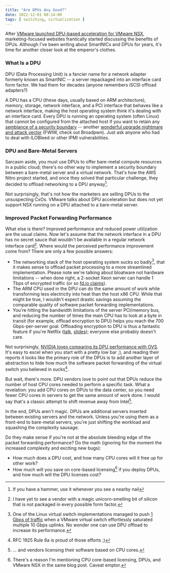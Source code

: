 ```yaml
---
title: "Are DPUs Any Good?"
date: 2022-12-01 08:14:00
tags: [ switching, virtualization ]
---
```

After [VMware launched DPU-based acceleration for VMware NSX](https://blogs.vmware.com/networkvirtualization/2022/08/announcing-dpu-based-acceleration-for-nsx.html/), marketing-focused websites frantically started discussing the benefits of DPUs. Although I've been writing about SmartNICs and DPUs for years, it's time for another closer look at the emperor's clothes.

### What Is a DPU

DPU (Data Processing Unit) is a fancier name for a network adapter formerly known as SmartNIC -- a server repackaged into an interface card form factor. We had them for decades (anyone remembers iSCSI offload adapters?)
<!--more-->
A DPU has a CPU (these days, usually based on ARM architecture), memory, storage, network interface, and a PCI interface that behaves like a network interface, making the host operating system think it's dealing with an interface card. Every DPU is running an operating system (often Linux) that cannot be configured from the attached host if you want to retain any [semblance of a security boundary](/2020/09/need-smart-nic.html) -- another [wonderful upgrade nightmare and attack vector](/2020/06/smart-nic-security.html) (FWIW, check out Broadpwn). Just ask anyone who had to deal with ILOBleed or other IPMI vulnerabilities.

### DPU and Bare-Metal Servers

Sarcasm aside, you must use DPUs to offer bare-metal compute resources in a public cloud; there's no other way to implement a security boundary between a bare-metal server and a virtual network. That's how the AWS Nitro project started, and once they solved that particular challenge, they decided to offload networking to a DPU anyway[^UH].

[^UH]: If you have a hammer, use it whenever you see a nearby nail

Not surprisingly, that's not how the marketers are selling DPUs to the unsuspecting CxOs. VMware talks about DPU acceleration but does not yet support NSX running on a DPU attached to a bare-metal server.

### Improved Packet Forwarding Performance

What else is there? Improved performance and reduced power utilization are the usual claims. Now let's assume that the network interface in a DPU has no secret sauce that wouldn't be available in a regular network interface card[^NA]. Where would the perceived performance improvement come from? There are only a few possible answers:

[^NA]: I have yet to see a vendor with a magic unicorn-smelling bit of silicon that is not packaged in every possible form factor.

-   The networking stack of the host operating system sucks so badly[^OVS], that it makes sense to offload packet processing to a more streamlined implementation. Please note we're talking about bloatware not hardware limitations -- when done right, a 2-socket Xeon server can handle 1 Tbps of encrypted traffic (or so [fd.io claims](https://fd.io/latest/news/terabit_ipsec/)).
-   The ARM CPU used in the DPU can do the same amount of work while transforming less electricity into heat than the host x86 CPU. While that might be true, I wouldn't expect drastic savings assuming the comparable quality of software packet forwarding implementations.
-   You're hitting the bandwidth limitations of the server PCI/memory bus, and reducing the number of times the main CPU has to look at a byte in transit (for example, offload encryption to DPU) helps you reach the 700 Gbps-per-server goal. Offloading encryption to DPU is thus a fantastic feature if you're Netflix ([talk](https://www.youtube.com/watch?v=36qZYL5RlgY), [slides](https://people.freebsd.org/~gallatin/talks/euro2022.pdf)); everyone else probably doesn't care.

[^OVS]: One of the Linux virtual switch implementations managed to push [1 Gbps of traffic](/2014/11/open-vswitch-performance-revisited.html) when a VMware virtual switch effortlessly saturated multiple 10 Gbps uplinks. No wonder one can use DPU offload to increase its performance.

Not surprisingly, [NVIDIA loves comparing its DPU performance with OVS](https://www.nextplatform.com/2022/11/03/economics-and-the-inevitability-of-the-dpu/). It's easy to excel when you start with a pretty low bar ;), and reading their reports it looks like the primary role of the DPUs is to add another layer of abstraction to hide how much the software packet forwarding of the virtual switch you believed in sucks[^1925].

[^1925]: RFC 1925 Rule 6a is proud of those efforts ;)

But wait, there's more. DPU vendors love to point out that DPUs reduce the number of host CPU cores needed to perform a specific task. What a revelation: you add CPU cores on DPUs to the data center, so you need fewer CPU cores in servers to get the same amount of work done. I would say that's a classic attempt to shift revenue away from Intel[^CL].

[^CL]: ... and vendors licensing their software based on CPU cores.

In the end, DPUs aren't magic. DPUs are additional servers inserted between existing servers and the network. Unless you're using them as a front-end to bare-metal servers, you're just shifting the workload and squashing the complexity sausage.

Do they make sense if you're not at the absolute bleeding edge of the packet forwarding performance? Do the math (ignoring for the moment the increased complexity and exciting new bugs):

-   How much does a DPU cost, and how many CPU cores will it free up for other work?
-   How much will you save on core-based licensing[^VL] if you deploy DPUs, and how much will the DPU licenses cost?

[^VL]: There's a reason I'm mentioning CPU core-based licensing, DPUs, and VMware NSX in the same blog post. Caveat emptor.
